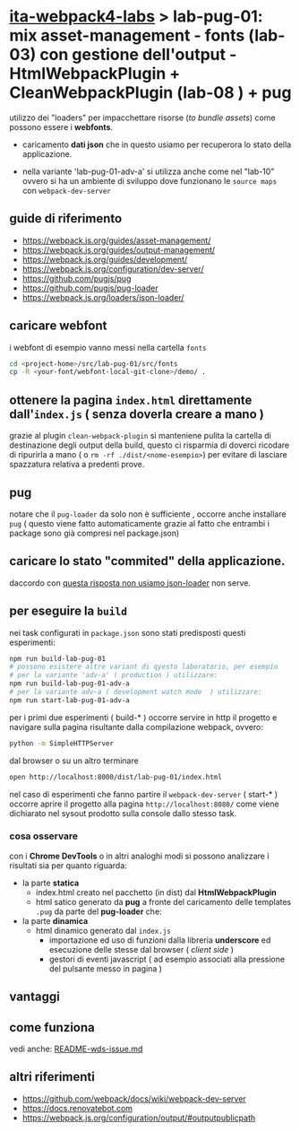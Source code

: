 <!-- 
vedere anche: 
- src/lab-83-pug/README-pug-notes.md
- src/lab-83-pug/README-wds-issue.md
-->
# [ita-webpack4-labs](https://github.com/rondinif/ita-webpack4-labs) > **lab-pug-01**: mix asset-management - fonts (lab-03) con gestione dell'output - HtmlWebpackPlugin + CleanWebpackPlugin (lab-08 ) + pug  
utilizzo dei "loaders" per impacchettare risorse (*to bundle assets*) come possono essere i **webfonts**.
+ caricamento **dati json** che in questo usiamo per recuperora lo stato della applicazione.

- nella variante 'lab-pug-01-adv-a' si utilizza anche come nel "lab-10" ovvero si ha un ambiente di sviluppo dove funzionano le `source maps` con `webpack-dev-server`

## guide di riferimento 
- https://webpack.js.org/guides/asset-management/
- https://webpack.js.org/guides/output-management/
- https://webpack.js.org/guides/development/
- https://webpack.js.org/configuration/dev-server/
- https://github.com/pugjs/pug
- https://github.com/pugjs/pug-loader
- https://webpack.js.org/loaders/json-loader/

## caricare webfont
i webfont di esempio <!-- possono essere caricati ad esempio da https://github.com/itgalaxy/webfont/tree/master/demo e --> vanno messi nella cartella `fonts`
``` bash
cd <project-home>/src/lab-pug-01/src/fonts
cp -R <your-font/webfont-local-git-clone>/demo/ .
```
<!-- TODO: descrivere ed integrare con @rondinif/phytojs-webfonts -->

## ottenere la pagina `index.html` direttamente dall'`index.js` ( senza doverla creare a mano )
grazie al plugin `clean-webpack-plugin` si manteniene pulita la cartella di destinazione degli output della build, questo ci risparmia di doverci ricodare di ripurirla a mano ( o `rm -rf ./dist/<nome-esempio>`) per evitare di lasciare spazzatura relativa a predenti prove. 

## pug 
notare che il `pug-loader` da solo non è sufficiente , occorre anche installare `pug` ( questo viene fatto automaticamente grazie al fatto che entrambi i package sono già compresi nel package.json) 


## caricare lo stato "commited" della applicazione.
daccordo con [questa risposta non usiamo ](https://stackoverflow.com/a/49373676)
[json-loader](https://webpack.js.org/loaders/json-loader/) non serve.


## per eseguire la `build`
nei task configurati in `package.json` sono stati predisposti questi esperimenti:
``` bash
npm run build-lab-pug-01
# possono esistere altre variant di qyesto laboratorio, per esempio 
# per la variante 'adv-a' ( production ) utilizzare: 
npm run build-lab-pug-01-adv-a
# per la variante adv-a ( development watch mode  ) utilizzare: 
npm run start-lab-pug-01-adv-a
```

per i primi due esperimenti ( build-* ) occorre servire in http il progetto e navigare sulla pagina risultante dalla compilazione webpack, ovvero:  
``` bash
python -m SimpleHTTPServer 
```

dal browser o su un altro terminare
``` bash
open http://localhost:8000/dist/lab-pug-01/index.html
```

nel caso di esperimenti che fanno partire il `webpack-dev-server` ( start-* ) occorre aprire il progetto alla pagina `http://localhost:8080/` come viene dichiarato nel sysout prodotto sulla console dallo stesso task.

### cosa osservare
con i **Chrome DevTools** o in altri analoghi modi si possono analizzare i risultati sia per quanto riguarda: 
- la parte **statica** 
    - index.html creato nel pacchetto (in dist) dal **HtmlWebpackPlugin** 
    - html satico generato da **pug** a fronte del caricamento delle templates `.pug` da parte del **pug-loader**
che:
- la parte **dinamica**
    - html dinamico generato dal `index.js`
        - importazione ed uso di funzioni dalla libreria **underscore** ed esecuzione delle stesse dal browser ( *client side* )
        - gestori di eventi javascript ( ad esempio associati alla pressione del pulsante messo in pagina ) 


## vantaggi

## come funziona
vedi anche: 
[README-wds-issue.md](./README-wds-issue.md)

## altri riferimenti 
- https://github.com/webpack/docs/wiki/webpack-dev-server
- https://docs.renovatebot.com
- https://webpack.js.org/configuration/output/#outputpublicpath
